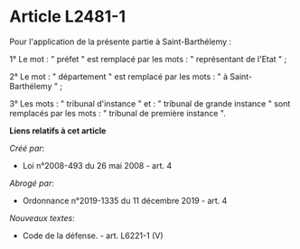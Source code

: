 # Article L2481-1

Pour l'application de la présente partie à Saint-Barthélemy : 

1° Le mot : " préfet " est remplacé par les mots : " représentant de l'Etat " ; 

2° Le mot : " département " est remplacé par les mots : " à Saint-Barthélemy " ; 

3° Les mots : " tribunal d'instance " et : " tribunal de grande instance " sont remplacés par les mots : " tribunal de
première instance ".

**Liens relatifs à cet article**

_Créé par_:

  - Loi n°2008-493 du 26 mai 2008 - art. 4

_Abrogé par_:

  - Ordonnance n°2019-1335 du 11 décembre 2019 - art. 4

_Nouveaux textes_:

  - Code de la défense. - art. L6221-1 (V)
